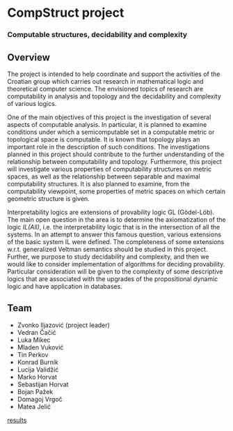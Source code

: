 # CompStruct project

### Computable structures, decidability and complexity

## Overview

The project is intended to help coordinate and support the activities of the Croatian group which carries out research in mathematical logic and theoretical computer science. The envisioned topics of research are computability in analysis and topology and the decidability and complexity of various logics.

One of the main objectives of this project is the investigation of several aspects of computable analysis. In particular, it is planned to examine conditions under which a semicomputable set in a computable metric or topological space is computable. It is known that topology plays an important role in the description of such conditions. The investigations planned in this project should contribute to the further understanding of the relationship between computability and topology. Furthermore, this project will investigate various properties of computability structures on metric spaces, as well as the relationship between separable and maximal computability structures. It is also planned to examine, from the computability viewpoint, some properties of metric spaces on which certain geometric structure is given.

Interpretability logics are extensions of provability logic GL (Gödel-Löb). The main open question in the area is to determine the axiomatization of the logic _IL(All)_, i.e. the interpretability logic that is in the intersection of all the systems. In an attempt to answer this famous question, various extensions of the basic system IL were defined. The completeness of some extensions w.r.t. generalized Veltman semantics should be studied in this project. Further, we purpose to study decidability and complexity, and then we would like to consider implementation of algorithms for deciding provability. Particular consideration will be given to the complexity of some descriptive logics that are associated with the upgrades of the propositional dynamic logic and have application in databases.

## Team

* Zvonko Iljazović (project leader)
* Vedran Čačić
* Luka Mikec
* Mladen Vuković
* Tin Perkov
* Konrad Burnik
* Lucija Validžić
* Marko Horvat
* Sebastijan Horvat
* Bojan Pažek
* Domagoj Vrgoč
* Matea Jelić

[results](chronology.md)
